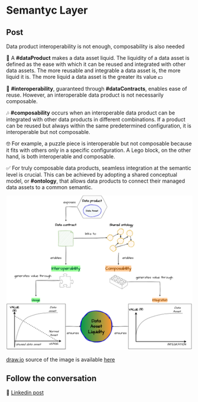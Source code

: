 # Semantyc Layer

## Post

Data product interoperability is not enough, composability is also needed

🌊 A **#dataProduct** makes a data asset liquid. The liquidity of a data asset is defined as the ease with which it can be reused and integrated with other data assets. The more reusable and integrable a data asset is, the more liquid it is. The more liquid a data asset is the greater its value 💵 

🧩 **#interoperability**, guaranteed through **#dataContracts**, enables ease of reuse. However, an interoperable data product is not necessarily composable. 

🎶 **#composability** occurs when an interoperable data product can be integrated with other data products in different combinations. If a product can be reused but always within the same predetermined configuration, it is interoperable but not composable. 

🤓 For example, a puzzle piece is interoperable but not composable because it fits with others only in a specific configuration. A Lego block, on the other hand, is both interoperable and composable.

✅ For truly composable data products, seamless integration at the semantic level is crucial. This can be achieved by adopting a shared conceptual model, or **#ontology**, that allows data products to connect their managed data assets to a common semantic. 

![2024-P019-composability.png](/images/2024/2024-P019-composability.png)

[draw.io](https://app.diagrams.net/) source of the image is available [here](/images/2024/2024.drawio) 

## Follow the conversation

🔵 [Linkedin post](https://www.linkedin.com/posts/andreagioia_dataproduct-interoperability-datacontracts-activity-7164280389186863104-8v4i)
